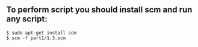 To perform script you should install scm and run any script:
------------------------------------------------------------

```shell
$ sudo apt-get install scm
$ scm -f part1/1.3.scm
```
